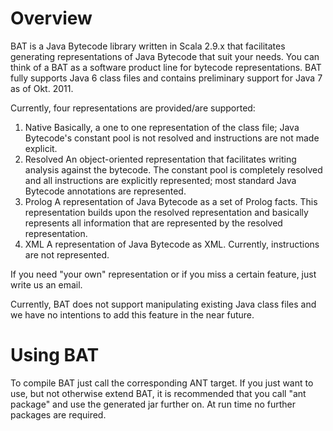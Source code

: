 # Overview
BAT is a Java Bytecode library written in Scala 2.9.x that facilitates generating
representations of Java Bytecode that suit your needs. You can think of a BAT
as a software product line for bytecode representations. BAT fully supports Java 6 
class files and contains preliminary support for Java 7 as of Okt. 2011.


Currently, four representations are provided/are supported:
1. Native
Basically, a one to one representation of the class file; Java Bytecode's constant pool is 
not resolved and instructions are not made explicit.
2. Resolved
An object-oriented representation that facilitates writing analysis against the
bytecode. The constant pool is completely resolved and all instructions are 
explicitly represented; most standard Java Bytecode annotations are represented.
3. Prolog 
A representation of Java Bytecode as a set of Prolog facts. This representation
builds upon the resolved representation and basically represents all information
that are represented by the resolved representation.
4. XML
A representation of Java Bytecode as XML. Currently, instructions are not 
represented.

If you need "your own" representation or if you miss a certain feature, just
write us an email. 

Currently, BAT does not support manipulating existing Java class files and we have
no intentions to add this feature in the near future.


# Using BAT

To compile BAT just call the corresponding ANT target. If you just want to use, 
but not otherwise extend BAT, it is recommended that you call "ant package" and 
use the generated jar further on. At run time no further packages are required.

